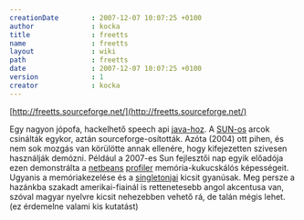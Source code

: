 ```yaml
---
creationDate        : 2007-12-07 10:07:25 +0100 
author              : kocka 
title               : freetts 
name                : freetts 
layout              : wiki 
path                : freetts 
date                : 2007-12-07 10:07:25 +0100 
version             : 1 
creator             : kocka 
---
```

[http://freetts.sourceforge.net/](http://freetts.sourceforge.net/)

Egy nagyon jópofa, hackelhető speech api [java-hoz](java.html). A [SUN-os](Sun.html) arcok csinálták egykor, aztán sourceforge-osították. Azóta (2004) ott pihen, és nem sok mozgás van körülötte annak ellenére, hogy kifejezetten szivesen használják demózni. Például a 2007-es Sun fejlesztői nap egyik előadója ezen demonstrálta a [netbeans](Netbeans.html) [profiler](profiler.html) memória-kukucskálós képességeit. Ugyanis a memóriakezelése és a [singletonjai](singleton.html) kicsit gyanúsak. Meg persze a hazánkba szakadt amerikai-fiainál is rettenetesebb angol akcentusa van, szóval magyar nyelvre kicsit nehezebben vehető rá, de talán mégis lehet. (ez érdemelne valami kis kutatást)


